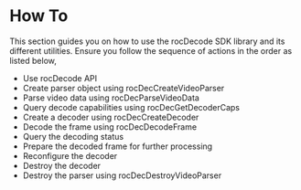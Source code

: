 


# How To

This section guides you on how to use the rocDecode SDK library and its different utilities. Ensure you follow the sequence of actions in the order as listed below,

* Use rocDecode API
* Create parser object using rocDecCreateVideoParser
* Parse video data using rocDecParseVideoData
* Query decode capabilities using rocDecGetDecoderCaps
* Create a decoder using rocDecCreateDecoder
* Decode the frame using rocDecDecodeFrame
* Query the decoding status
* Prepare the decoded frame for further processing
* Reconfigure the decoder
* Destroy the decoder
* Destroy the parser using rocDecDestroyVideoParser











